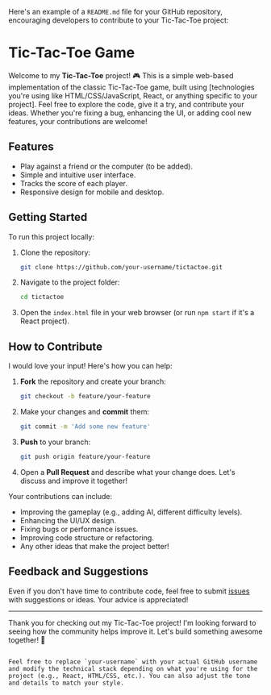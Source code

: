 Here's an example of a `README.md` file for your GitHub repository, encouraging developers to contribute to your Tic-Tac-Toe project:
      

# Tic-Tac-Toe Game
Welcome to my **Tic-Tac-Toe** project! 🎮 This is a simple web-based implementation of the classic Tic-Tac-Toe game, built using [technologies you're using like HTML/CSS/JavaScript, React, or anything specific to your project].
Feel free to explore the code, give it a try, and contribute your ideas. Whether you're fixing a bug, enhancing the UI, or adding cool new features, your contributions are welcome!

## Features
- Play against a friend or the computer (to be added).
- Simple and intuitive user interface.
- Tracks the score of each player.
- Responsive design for mobile and desktop.

## Getting Started

To run this project locally:

1. Clone the repository:
   ```bash
   git clone https://github.com/your-username/tictactoe.git
   ```
2. Navigate to the project folder:
   ```bash
   cd tictactoe
   ```
3. Open the `index.html` file in your web browser (or run `npm start` if it's a React project).

## How to Contribute

I would love your input! Here's how you can help:

1. **Fork** the repository and create your branch:
   ```bash
   git checkout -b feature/your-feature
   ```
2. Make your changes and **commit** them:
   ```bash
   git commit -m 'Add some new feature'
   ```
3. **Push** to your branch:
   ```bash
   git push origin feature/your-feature
   ```
4. Open a **Pull Request** and describe what your change does. Let's discuss and improve it together!

Your contributions can include:
- Improving the gameplay (e.g., adding AI, different difficulty levels).
- Enhancing the UI/UX design.
- Fixing bugs or performance issues.
- Improving code structure or refactoring.
- Any other ideas that make the project better!

## Feedback and Suggestions

Even if you don't have time to contribute code, feel free to submit [issues](https://github.com/your-username/tictactoe/issues) with suggestions or ideas. Your advice is appreciated!

---

Thank you for checking out my Tic-Tac-Toe project! I'm looking forward to seeing how the community helps improve it. Let's build something awesome together! 🚀
```

Feel free to replace `your-username` with your actual GitHub username and modify the technical stack depending on what you're using for the project (e.g., React, HTML/CSS, etc.). You can also adjust the tone and details to match your style.
